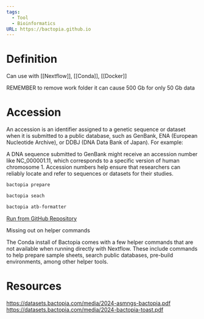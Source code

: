 ```yaml
---
tags:
  - Tool
  - Bioinformatics
URL: https://bactopia.github.io
---
```

# Definition

Can use with [[Nextflow]], [[Conda]], [[Docker]]

REMEMBER to remove work folder it can cause 500 Gb for only 50 Gb data

# Accession

An accession is an identifier assigned to a genetic sequence or dataset when it is submitted to a public database, such as GenBank, ENA (European Nucleotide Archive), or DDBJ (DNA Data Bank of Japan). For example:

A DNA sequence submitted to GenBank might receive an accession number like NC_000001.11, which corresponds to a specific version of human chromosome 1.
Accession numbers help ensure that researchers can reliably locate and refer to sequences or datasets for their studies.

```bash
bactopia prepare

bactopia seach

bactopia atb-formatter
```

[Run from GitHub Repository](https://bactopia.github.io/v3.1.0/quick-start/#run-from-github-repository)

Missing out on helper commands

The Conda install of Bactopia comes with a few helper commands that are not available when running directly with Nextflow. These include commands to help prepare sample sheets, search public databases, pre-build environments, among other helper tools.

# Resources

https://datasets.bactopia.com/media/2024-asmngs-bactopia.pdf
https://datasets.bactopia.com/media/2024-bactopia-toast.pdf
